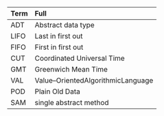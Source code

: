 

| Term | Full                              |
| :--- | :-------------------------------- |
| ADT  | Abstract data type                |
| LIFO | Last in first out                 |
| FIFO | First in first out                |
| CUT  | Coordinated Universal Time        |
| GMT  | Greenwich Mean Time               |
| VAL  | Value–OrientedAlgorithmicLanguage |
| POD  | Plain Old Data                    |
| SAM  | single abstract method            |

